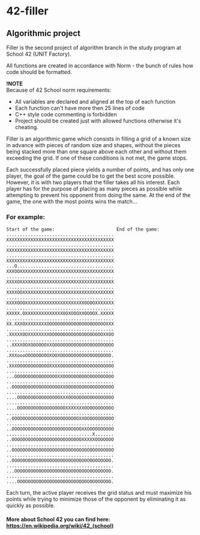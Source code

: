 # 42-filler
## Algorithmic project 

Filler is the second project of algorithm branch in the study program at School 42 (UNIT Factory). <br>

All functions are created in accordance with Norm - the bunch of rules how code should be formatted.

**!NOTE** <br />
Because of 42 School norm requirements: <br />
* All variables are declared and aligned at the top of each function <br />
* Each function can't have more then 25 lines of code <br />
* C++ style code commenting is forbidden <br />
* Project should be created just with allowed functions otherwise it's cheating. <br />

Filler is an algorithmic game which consists in filling a grid of a known size in advance
with pieces of random size and shapes, without the pieces being stacked more than one
square above each other and without them exceeding the grid. If one of these conditions
is not met, the game stops.

Each successfully placed piece yields a number of points, and has only one player, the
goal of the game could be to get the best score possible. However, it is with two players
that the filler takes all his interest. Each player has for the purpose of placing as many
pieces as possible while attempting to prevent his opponent from doing the same. At the
end of the game, the one with the most points wins the match...

### For example:
```
Start of the game:                       End of the game:
........................................ XXXXXXXXXXXXXXXXXXXXXXXXXXXXXXXXXXXXXXXX
........................................ XXXXXXXXXXXXXXXXXXXXXXXXXXXXXXXXXXXXXXXX
........................................ XXXXXXXXXXXXXXXXXXXXXXXXXXXXXXXXXXXXXXXX
...O.................................... XXXOOXXXXXXXXXXXXXXXXXXXXXXXXXXXXXXXXXXX
........................................ XXXXOXXXXXXXXXXXXXXXXXXXXXXXXXXXXXXXXXXX
........................................ XXXXOOXXXXXXXXXXXXXXXXXXXXXXXXXXXXXXXXXX
........................................ XXXXOOOXXXXXXXXXXXXXXXXXXXXXXOOOOXXXXXXX
........................................ XXXXX.OXXXXXXXXXXXXXXOOXOOOXXOOOOX.XXXXX
........................................ XX.XXXOXXXXXXXXOOOOOOOOOOOOOOOOOOOOOOXXX
........................................ .XXXXXOOXXXXXXXXOOOOOOOOOOOOOOOOOOOOXXOO
........................................ ..XXXXOOXOOOOOOXXOOOOOOOOOOOOOOOOOOOOOOO
........................................ .XXXoooOOOOOOOOOXOOXOOOOOOOOOOOOOOOOOOO.
........................................ .XXXOOOOOOOOOOOOXXXXOOOOOOOOOOOOOOOOOOOO
........................................ ...OOOOOOOOOOOOOOOOXXOOOOOOOOOOOOOOOOOOO
........................................ ..OOOOOOOOOOOOOOOOOOXXOOOOOOOOOOOOOOOOOO
........................................ ....OOOOOOOOOOOOOOOOXXXOOOOOOOOOOOOOOOOO
........................................ ....OOOOOOOOOOOOOOOOOOXXXXXXXOOOOOOOOOOO
........................................ ..OOOOOOOOOOOOOOOOOOOOOOOOOXXOOOOOOOOOOO
........................................ ..OOOOOOOOOOOOOOOOOOOOOOOOOOXXOOOOOOOOOO
................................X....... ..OOOOOOOOOOOOOOOOOOOOOOOOOOXXXXXOOOOOOO
........................................ ..OOOOOOOOOOOOOOOOOOOOOOOOOOOOOOOOOOOOOO
........................................ ..OOOOOOOOOOOOOOOOOOOOOOOOOOOOOOOOOOOOO.
........................................ ...OOOOOOOOOOOOOOOOOOOOOOOOOOOOOOOOOOOO.
........................................ ....OOOOOOOOOOOOOOOOOOOOOOOOOOOOOOOOOOO.
```
Each turn, the active player receives the grid status and must maximize his points while trying to minimize
those of the opponent by eliminating it as quickly as possible.

#### More about School 42 you can find here: https://en.wikipedia.org/wiki/42_(school)
